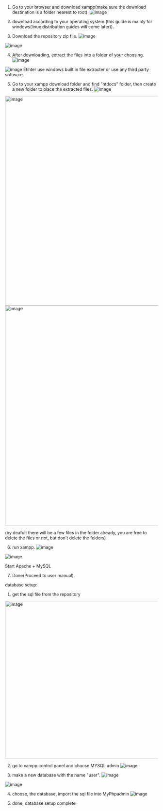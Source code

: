 1. Go to your browser and download xampp(make sure the download destination is a folder nearest to root).
![image](https://github.com/BBBIJI/Weeky_Planner/assets/79928119/94993d86-a7eb-4f21-8738-855857520e72)

2. download according to your operating system.(this guide is mainly for windows(linux distribution guides will come later)).

3. Download the repository zip file.
![image](https://github.com/BBBIJI/Weeky_Planner/assets/79928119/11db33cd-7319-42dc-8eac-c49449caaa74)

![image](https://github.com/BBBIJI/Weeky_Planner/assets/79928119/36a97fd0-a6f9-4f7b-a251-f97ae4ab896a)

4. After downloading, extract the files into a folder of your choosing.
![image](https://github.com/BBBIJI/Weeky_Planner/assets/79928119/758a1773-d9c3-4245-b5fb-7b7d36b1e70d)

![image](https://github.com/BBBIJI/Weeky_Planner/assets/79928119/99657b88-9252-4500-a26c-614e441f08ad)
Etihter use windows built in file extracter or use any third party software.

5. Go to your xampp download folder and find "htdocs" folder, then create a new folder to place the extracted files.
![image](https://github.com/BBBIJI/Weeky_Planner/assets/79928119/e079f84b-d5c5-45dd-910d-fa75a9d470ad)

<img width="690" alt="image" src="https://github.com/BBBIJI/Weeky_Planner/assets/133724964/3b6a1fea-c3ae-44d0-b84d-08740a5fbe94">

<img width="727" alt="image" src="https://github.com/BBBIJI/Weeky_Planner/assets/133724964/ef3bd3ca-f5cc-445b-a6ce-c95174b14da8">


(by deafult there will be a few files in the folder already, you are free to delete the files or not, but don't delete the folders)

6. run xampp.
![image](https://github.com/BBBIJI/Weeky_Planner/assets/79928119/2c6bea7c-1fd3-4931-8c5c-4398ac7556e3)

![image](https://github.com/BBBIJI/Weeky_Planner/assets/79928119/239705e3-f9f1-4dca-bea4-8d7f51d03bde)

Start Apache + MySQL

7. Done(Proceed to user manual).

database setup:
1. get the sql file from the repository
<img width="520" alt="image" src="https://github.com/BBBIJI/Weeky_Planner/assets/133724964/77fd15e8-639b-439e-b7ca-2d59aa488367">

2. go to xampp control panel and choose MYSQL admin
![image](https://github.com/BBBIJI/Weeky_Planner/assets/79928119/38ab4bde-cb68-4b2c-9289-ef5d0e590b6c)

3. make a new database with the name "user".
![image](https://github.com/BBBIJI/Weeky_Planner/assets/79928119/2399e0fb-834a-4590-83db-0b28e67e6c77)

![image](https://github.com/BBBIJI/Weeky_Planner/assets/79928119/e3f5e8ef-6e43-492c-b62f-3f4c6d29c598)

4. choose, the database, import the sql file into MyPhpadmin
![image](https://github.com/BBBIJI/Weeky_Planner/assets/79928119/59b9f520-37ef-4e4b-9a98-eebd977fd0b0)

5. done, database setup complete










